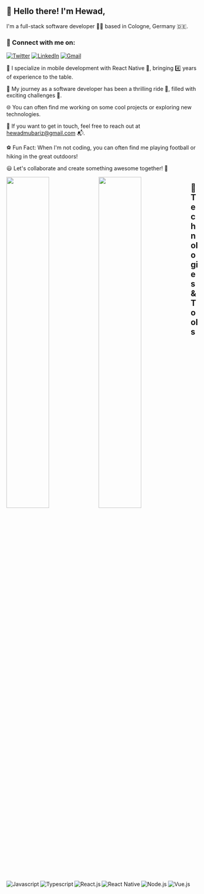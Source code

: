 ## 👋 Hello there! I'm Hewad, 

I'm a full-stack software developer 👨‍💻 based in Cologne, Germany 🇩🇪.

### 🔗 Connect with me on:<br />
[<img alt="Twitter" src="https://img.shields.io/badge/Twitter-%231DA1F2.svg?style=for-the-badge&logo=Twitter&logoColor=white" />](https://twitter.com/hewad_mubariz)
[<img alt="LinkedIn" src="https://img.shields.io/badge/linkedin-%230077B5.svg?style=for-the-badge&logo=linkedin&logoColor=white" />](https://www.linkedin.com/in/hewad-mubariz/)
[<img alt="Gmail" src="https://img.shields.io/badge/Gmail-D14836?style=for-the-badge&logo=gmail&logoColor=white" />](mailto:hewadmubariz@gmail.com)


💼 I specialize in mobile development with React Native 📱, bringing 4️⃣ years of experience to the table.

🚀 My journey as a software developer has been a thrilling ride 🎢, filled with exciting challenges 💪.

🌐 You can often find me working on some cool projects or exploring new technologies.

📧 If you want to get in touch, feel free to reach out at hewadmubariz@gmail.com 📬.

⚽️ Fun Fact: When I'm not coding, you can often find me playing football or hiking in the great outdoors!

😃 Let's collaborate and create something awesome together! 🤝

<img align="left" width="47%" src="https://github-readme-stats.vercel.app/api?username=hewad-mubariz&show_icons=true&theme=radical" />
<img align="left" width="47%" src="https://github-readme-stats.vercel.app/api/top-langs/?username=hewad-mubariz&layout=compact" />

## 🔧 Technologies & Tools
<img alt="Javascript" align="left" src="https://img.shields.io/badge/javascript-%23323330.svg?style=for-the-badge&logo=javascript&logoColor=%23F7DF1E" />
<img alt="Typescript" align="left"  src="https://img.shields.io/badge/typescript-%23007ACC.svg?style=for-the-badge&logo=typescript&logoColor=white" />
<img alt="Node.js"  src="https://img.shields.io/badge/node.js-6DA55F?style=for-the-badge&logo=node.js&logoColor=white" />
<img alt="React.js" align="left"  src="https://img.shields.io/badge/react-%2320232a.svg?style=for-the-badge&logo=react&logoColor=%2361DAFB" />
<img alt="React Native" align="left"  src="https://img.shields.io/badge/react_native-%2320232a.svg?style=for-the-badge&logo=react&logoColor=%2361DAFB" />
<img alt="Vue.js" src="https://img.shields.io/badge/vuejs-%2335495e.svg?style=for-the-badge&logo=vuedotjs&logoColor=%234FC08D" />
